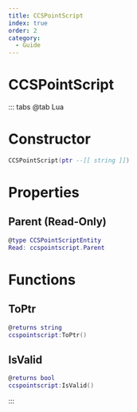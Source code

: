```yaml
---
title: CCSPointScript
index: true
order: 2
category:
  - Guide
---
```


# CCSPointScript

::: tabs
@tab Lua
# Constructor
```lua
CCSPointScript(ptr --[[ string ]])
```
# Properties
## Parent (Read-Only)
```lua
@type CCSPointScriptEntity
Read: ccspointscript.Parent
```
# Functions
## ToPtr
```lua
@returns string
ccspointscript:ToPtr()
```
## IsValid
```lua
@returns bool
ccspointscript:IsValid()
```

:::